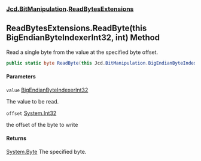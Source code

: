 ### [Jcd.BitManipulation](Jcd.BitManipulation.md 'Jcd.BitManipulation').[ReadBytesExtensions](Jcd.BitManipulation.ReadBytesExtensions.md 'Jcd.BitManipulation.ReadBytesExtensions')

## ReadBytesExtensions.ReadByte(this BigEndianByteIndexerInt32, int) Method

Read a single byte from the value at the specified byte offset.

```csharp
public static byte ReadByte(this Jcd.BitManipulation.BigEndianByteIndexerInt32 value, int offset);
```
#### Parameters

<a name='Jcd.BitManipulation.ReadBytesExtensions.ReadByte(thisJcd.BitManipulation.BigEndianByteIndexerInt32,int).value'></a>

`value` [BigEndianByteIndexerInt32](Jcd.BitManipulation.BigEndianByteIndexerInt32.md 'Jcd.BitManipulation.BigEndianByteIndexerInt32')

The value to be read.

<a name='Jcd.BitManipulation.ReadBytesExtensions.ReadByte(thisJcd.BitManipulation.BigEndianByteIndexerInt32,int).offset'></a>

`offset` [System.Int32](https://docs.microsoft.com/en-us/dotnet/api/System.Int32 'System.Int32')

the offset of the byte to write

#### Returns
[System.Byte](https://docs.microsoft.com/en-us/dotnet/api/System.Byte 'System.Byte')
The specified byte.